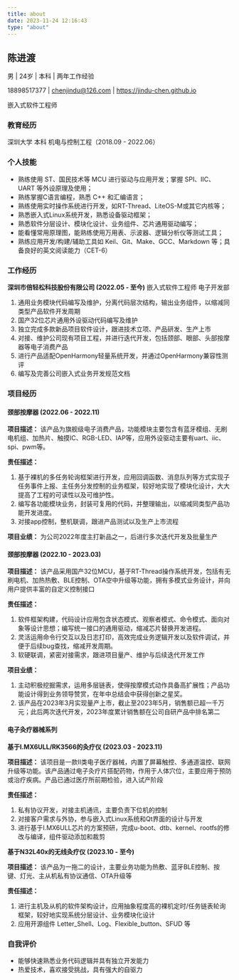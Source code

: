 ```yaml
---
title: about
date: 2023-11-24 12:16:43
type: "about" 
---
```



## 陈进渡

男 | 24岁 | 本科 | 两年工作经验

18898517377 | chenjindu@126.com | https://jindu-chen.github.io

嵌入式软件工程师

### 教育经历

深圳大学 本科 机电与控制工程（2018.09 - 2022.06）

### 个人技能

- 熟练使用 ST、国民技术等 MCU 进行驱动与应用开发；掌握 SPI、IIC、UART 等外设原理及使用；
- 熟练掌握C语言编程，熟悉 C++ 和汇编语言；
- 熟练使用实时操作系统进行开发，如RT-Thread、LiteOS-M或其它内核等；
- 熟悉嵌入式Linux系统开发，熟悉设备驱动框架；
- 熟悉软件分层设计、模块化设计、业务组件、芯片通用驱动编写；
- 能看懂常用原理图，能熟练使用万用表、示波器、逻辑分析仪等测试工具；
- 熟练应用开发/构建/辅助工具如 Keil、Git、Make、GCC、Markdown 等；具备良好的英文阅读能力（CET-6）

### 工作经历
**深圳市倍轻松科技股份有限公司 (2022.05 - 至今)** 
    嵌入式软件工程师 电子开发部<br>

1. 通用业务模块代码编写及维护，分离代码层次结构，输出业务组件，以缩减同类型产品软件开发周期
2. 国产32位芯片通用外设驱动代码编写及维护
3. 独立完成多款新品项目软件设计，跟进技术立项、产品研发、生产上市
4. 对接、维护公司现有项目工程，并进行迭代开发，包括颈部、眼部、头部按摩器等电子消费产品
5. 进行产品适配OpenHarmony轻量系统开发，并通过OpenHarmony兼容性测评
6. 编写及完善公司嵌入式业务开发规范文档

### 项目经历

#### 颈部按摩器 (2022.06 - 2022.11)

**项目描述：**
该产品为旗舰级电子消费产品，功能模块主要包含有蓝牙模组、无刷电机组、加热片、触摸IC、RGB-LED、IAP等，应用外设驱动主要有uart、iic、spi、pwm等。

**责任描述：**
1. 基于裸机的多任务轮询框架进行开发，应用回调函数、消息队列等方式实现子任务事件上报、主任务分发控制的业务框架，较好地实现了模块化设计，大大提高了工程的可读性以及可维护性。
2. 编写各功能模块业务，封装可复用的代码，并整理输出，以缩减同类型产品功能开发进度。
3. 对接app控制，整机联调，跟进产品测试以及生产上市流程

**项目业绩：**
为公司2022年度主打新品之一，后进行多次迭代开发及批量生产

#### 颈部按摩器 (2022.10 - 2023.03)

**项目描述：**
  该产品采用国产32位MCU，基于RT-Thread操作系统开发，包括有无刷电机、加热热敷、BLE控制、OTA空中升级等功能，拥有多模式业务设计，并向用户提供丰富的自定义控制接口

**责任描述：**
1. 软件框架构建，代码设计应用包含状态模式、观察者模式、命令模式、面向对象等设计思想；编写统一接口的通用驱动，缩减芯片替换开发进程。
2. 灵活运用命令行交互以及日志打印，高效完成业务逻辑开发以及软件调试，并便于后续bug查找，缩减开发周期。
3. 软硬联调，紧密对接需求，跟进项目量产、维护与后续迭代开发工作

**项目业绩：**
1. 主动积极挖掘需求，运用多层链表，使得按摩模式动作具备高扩展性；产品功能设计得到业务领导赞赏，在年中总结会中获得创新之星奖。
2. 该产品在2023年3月实现量产上市，截止至2023年5月，销售额已超一千万元；此后两次迭代开发，2023年度累计销售额在公司自研产品中排名第二

#### 电子灸疗器械系列

**基于I.MX6ULL/RK3566的灸疗仪 (2023.03 - 2023.11)**

**项目描述：**
  该项目是一款II类电子医疗器械，内置了屏幕触控、多通道温控、联网升级等功能。该产品通过电子灸疗片搭配药物，作用于人体穴位，主要应用于预防或治疗疾病。产品已通过医疗所前期检验，进入试产阶段

**责任描述：**
1. 私有协议开发，对接主机通讯，主要负责下位机的控制
2. 对接客户需求与外协，参与嵌入式Linux系统和Qt界面的设计与开发
3. 进行基于I.MX6ULL芯片的方案预研，完成u-boot、dtb、kernel、rootfs的修改与编译，组件驱动添加和裁剪


**基于N32L40x的无线灸疗仪 (2023.10 - 至今)**

**项目描述：**
  该产品为一拖二的设计，主要业务功能为热敷、蓝牙BLE控制、按键、灯光、主从机私有协议通信、OTA升级等

**责任描述：**
1. 进行主机及从机的软件架构设计，应用抽象程度高的裸机定时/任务链表轮询框架，较好地实现系统分层设计、业务模块化设计
2. 应用开源组件 Letter_Shell、Log、Flexible_button、SFUD 等

### 自我评价
- 能够快速熟悉业务代码逻辑并具有独立开发能力
- 热爱技术，喜欢接受挑战，具有强大的自驱力





